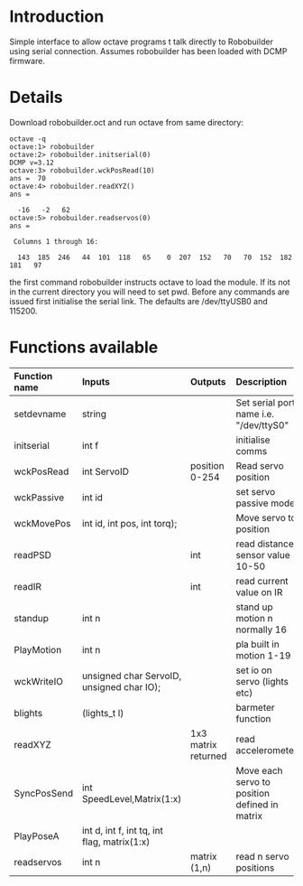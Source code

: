 # Introduction #

Simple interface to allow octave programs t talk directly to Robobuilder using serial connection. Assumes robobuilder has been loaded with DCMP firmware.


# Details #


Download robobuilder.oct and run octave from same directory:

```
octave -q
octave:1> robobuilder
octave:2> robobuilder.initserial(0)
DCMP v=3.12
octave:3> robobuilder.wckPosRead(10)
ans =  70
octave:4> robobuilder.readXYZ()
ans =

  -16   -2   62
octave:5> robobuilder.readservos(0)
ans =

 Columns 1 through 16:

  143  185  246   44  101  118   65    0  207  152   70   70  152  182  181   97

```

the first command robobuilder instructs octave to load the module. If its not in the current directory you will need to set pwd. Before any commands are issued first initialise the serial link. The defaults are /dev/ttyUSB0 and 115200.


# Functions available #

|Function name|Inputs|Outputs|Description|
|:------------|:-----|:------|:----------|
|setdevname|string |  |Set serial port name  i.e. "/dev/ttyS0"|
|initserial|int f |  | initialise comms |
|wckPosRead|int ServoID |position 0-254 |Read servo position |
|wckPassive|int id|  |set servo passive mode |
|wckMovePos|int id, int pos, int torq); |  |Move servo to position |
|readPSD|	 |int|read distance sensor value 10-50  |
|readIR|	 |int|read current value on IR |
|standup |	int n |  |stand up motion n normally 16 |
|PlayMotion|	int n |  |pla built in motion 1-19 |
|wckWriteIO|	unsigned char ServoID, unsigned char IO); |  |set io on servo (lights etc) |
|blights|	(lights\_t l) |  |barmeter function |
|readXYZ|  |1x3 matrix returned |read accelerometer|
|SyncPosSend|	int SpeedLevel,Matrix(1:x) |  |Move each servo to position defined in matrix |
|PlayPoseA|	int d, int f, int tq, int flag, matrix(1:x) |  |  |
|readservos|int n|matrix (1,n) |read n servo positions|